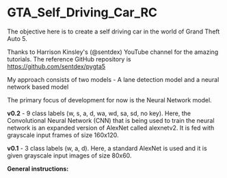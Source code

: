 # GTA_Self_Driving_Car_RC
The objective here is to create a self driving car in the world of Grand Theft Auto 5.

Thanks to Harrison Kinsley's (@sentdex) YouTube channel for the amazing tutorials. The reference GitHub repository is https://github.com/sentdex/pygta5

My approach consists of two models - A lane detection model and a neural network based model

The primary focus of development for now is the Neural Network model.

**v0.2** - 9 class labels (w, s, a, d, wa, wd, sa, sd, no key). Here, the Convolutional Neural Network (CNN) that is being used to train the neural network is an expanded version of AlexNet called alexnetv2. It is fed with grayscale input frames of size 160x120.

**v0.1** - 3 class labels (w, a, d). Here, a standard AlexNet is used and it is given grayscale input images of size 80x60.

**General instructions:**

